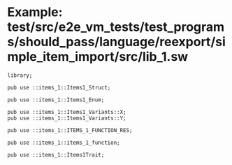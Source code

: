 # Example: test/src/e2e_vm_tests/test_programs/should_pass/language/reexport/simple_item_import/src/lib_1.sw

```sway
library;

pub use ::items_1::Items1_Struct;

pub use ::items_1::Items1_Enum;

pub use ::items_1::Items1_Variants::X;
pub use ::items_1::Items1_Variants::Y;

pub use ::items_1::ITEMS_1_FUNCTION_RES;

pub use ::items_1::items_1_function;

pub use ::items_1::Items1Trait;

```
